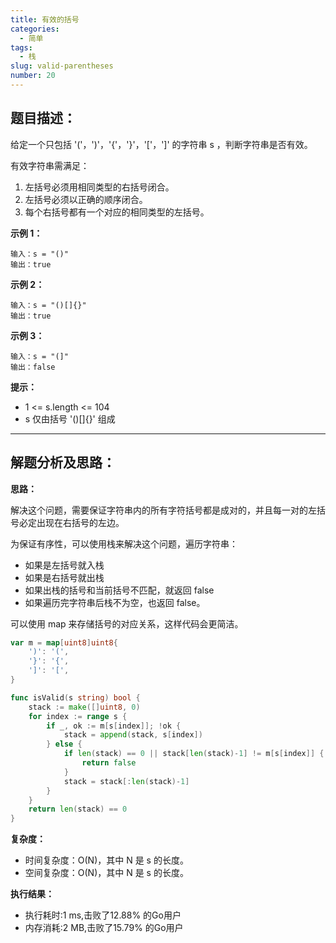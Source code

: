 ```yaml
---
title: 有效的括号
categories:
  - 简单
tags:
  - 栈
slug: valid-parentheses
number: 20
---
```


## 题目描述：

给定一个只包括 '('，')'，'{'，'}'，'['，']' 的字符串 s ，判断字符串是否有效。

有效字符串需满足：

1. 左括号必须用相同类型的右括号闭合。
2. 左括号必须以正确的顺序闭合。
3. 每个右括号都有一个对应的相同类型的左括号。

**示例 1：**
```
输入：s = "()"
输出：true
```

**示例 2：**
```
输入：s = "()[]{}"
输出：true
```

**示例 3：**
```
输入：s = "(]"
输出：false
```

**提示：**
- 1 <= s.length <= 104
- s 仅由括号 '()[]{}' 组成

---
## 解题分析及思路：

**思路：**

解决这个问题，需要保证字符串内的所有字符括号都是成对的，并且每一对的左括号必定出现在右括号的左边。

为保证有序性，可以使用栈来解决这个问题，遍历字符串：
- 如果是左括号就入栈
- 如果是右括号就出栈
- 如果出栈的括号和当前括号不匹配，就返回 false
- 如果遍历完字符串后栈不为空，也返回 false。

可以使用 map 来存储括号的对应关系，这样代码会更简洁。

```go
var m = map[uint8]uint8{
	')': '(',
	'}': '{',
	']': '[',
}

func isValid(s string) bool {
	stack := make([]uint8, 0)
	for index := range s {
		if _, ok := m[s[index]]; !ok {
			stack = append(stack, s[index])
		} else {
			if len(stack) == 0 || stack[len(stack)-1] != m[s[index]] {
				return false
			}
			stack = stack[:len(stack)-1]
		}
	}
	return len(stack) == 0
}
```

**复杂度：**

- 时间复杂度：O(N)，其中 N 是 s 的长度。
- 空间复杂度：O(N)，其中 N 是 s 的长度。

**执行结果：**

- 执行耗时:1 ms,击败了12.88% 的Go用户
- 内存消耗:2 MB,击败了15.79% 的Go用户

